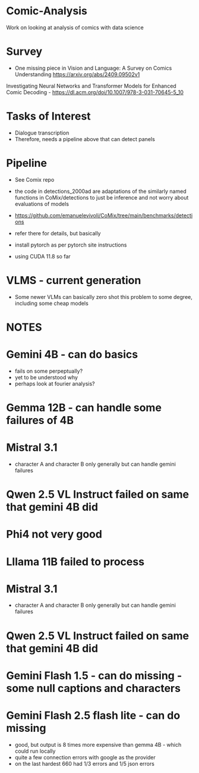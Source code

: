 # Comic-Analysis
Work on looking at analysis of comics with data science

# Survey
- One missing piece in Vision and Language: A Survey on Comics Understanding https://arxiv.org/abs/2409.09502v1

Investigating Neural Networks and Transformer Models for Enhanced Comic Decoding - https://dl.acm.org/doi/10.1007/978-3-031-70645-5_10

# Tasks of Interest
- Dialogue transcription
- Therefore, needs a pipeline above that can detect panels


# Pipeline
- See Comix repo
- the code in detections_2000ad are adaptations of the similarly named functions in CoMix/detections to just be inference and not worry about evaluations of models
- https://github.com/emanuelevivoli/CoMix/tree/main/benchmarks/detections
- refer there for details, but basically

- install pytorch as per pytorch site instructions
- using CUDA 11.8 so far

# VLMS - current generation
- Some newer VLMs can basically zero shot this problem to some degree, including some cheap models

# NOTES
# Gemini 4B - can do basics
- fails on some perpeptually?
- yet to be understood why
- perhaps look at fourier analysis?

# Gemma 12B - can handle some failures of 4B

# Mistral 3.1
- character A and character B only generally but can handle gemini failures

# Qwen 2.5 VL Instruct failed on same that gemini 4B did

# Phi4 not very good

# Lllama 11B failed to process


# Mistral 3.1
- character A and character B only generally but can handle gemini failures

# Qwen 2.5 VL Instruct failed on same that gemini 4B did

# Gemini Flash 1.5 - can do missing - some null captions and characters

# Gemini Flash 2.5 flash lite - can do missing 
- good, but output is 8 times more expensive than gemma 4B - which could run locally
- quite a few connection errors with google as the provider
- on the last hardest 660 had  1/3 errors and 1/5 json errors
